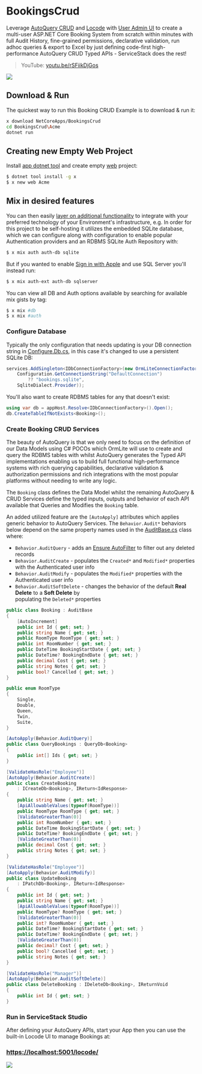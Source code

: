 # BookingsCrud

Leverage [AutoQuery CRUD](https://docs.servicestack.net/autoquery-crud) and [Locode](https://docs.servicestack.net/locode/) with [User Admin UI](https://docs.servicestack.net/admin-ui-users) to create a multi-user ASP.NET Core Booking System from scratch within minutes with full Audit History, fine-grained permissions, declarative validation, run adhoc queries & export to Excel by just defining code-first high-performance AutoQuery CRUD Typed APIs - ServiceStack does the rest!

> YouTube: [youtu.be/rSFiikDjGos](https://youtu.be/rSFiikDjGos)

[![](https://raw.githubusercontent.com/ServiceStack/docs/master/docs/images/studio/bookings-crud-screenshot.png)](https://youtu.be/rSFiikDjGos)

## Download & Run

The quickest way to run this Booking CRUD Example is to download & run it:

```bash
x download NetCoreApps/BookingsCrud
cd BookingsCrud\Acme
dotnet run
```

## Creating new Empty Web Project

Install [app dotnet tool](https://docs.servicestack.net/netcore-windows-desktop) and create empty [web](https://github.com/NetCoreApps/BookingsCrud) project:

```bash
$ dotnet tool install -g x
$ x new web Acme
```

## Mix in desired features

You can then easily [layer on additional functionality](https://docs.servicestack.net/mix-tool) to integrate with your preferred technology of your Environment's infrastructure, e.g. In order for this project to be self-hosting it utilizes the embedded SQLite database, which we can configure along with configuration to enable popular Authentication providers and an RDBMS SQLite Auth Repository with:

```bash
$ x mix auth auth-db sqlite
```

But if you wanted to enable [Sign in with Apple](https://docs.servicestack.net/signin-with-apple) and use SQL Server you'll instead run:

```bash
$ x mix auth-ext auth-db sqlserver
```

You can view all DB and Auth options available by searching for available mix gists by tag:

```bash
$ x mix #db
$ x mix #auth
```

### Configure Database

Typically the only configuration that needs updating is your DB connection string in 
[Configure.Db.cs](https://github.com/NetCoreApps/BookingsCrud/blob/main/Acme/Configure.Db.cs), in this case it's changed to use a persistent SQLite DB:

```csharp
services.AddSingleton<IDbConnectionFactory>(new OrmLiteConnectionFactory(
    Configuration.GetConnectionString("DefaultConnection") 
        ?? "bookings.sqlite",
    SqliteDialect.Provider));
```

You'll also want to create RDBMS tables for any that doesn't exist:

```csharp
using var db = appHost.Resolve<IDbConnectionFactory>().Open();
db.CreateTableIfNotExists<Booking>();
```

### Create Booking CRUD Services

The beauty of AutoQuery is that we only need to focus on the definition of our Data Models using C# POCOs which
OrmLite will use to create and query the RDBMS tables with whilst AutoQuery generates the Typed API implementations enabling us to build full functional high-performance systems with rich querying capabilities, declarative validation & authorization permissions and rich integrations with the most popular platforms without needing to write any logic.

The `Booking` class defines the Data Model whilst the remaining AutoQuery & CRUD Services define the typed inputs, outputs and behavior of each API available that Queries and Modifies the `Booking` table.

An added utilized feature are the `[AutoApply]` attributes which applies generic behavior to AutoQuery Services.
The `Behavior.Audit*` behaviors below depend on the same property names used in the 
[AuditBase.cs](https://github.com/ServiceStack/ServiceStack/blob/master/src/ServiceStack.Interfaces/AuditBase.cs) 
class where:

  - `Behavior.AuditQuery` - adds an [Ensure AutoFilter](https://docs.servicestack.net/autoquery-crud#autofilter) to filter out any deleted records
  - `Behavior.AuditCreate` - populates the `Created*` and `Modified*` properties with the Authenticated user info
  - `Behavior.AuditModify` - populates the `Modified*` properties with the Authenticated user info
  - `Behavior.AuditSoftDelete` - changes the behavior of the default **Real Delete** to a **Soft Delete** by  
   populating the `Deleted*` properties

```csharp
public class Booking : AuditBase
{
    [AutoIncrement]
    public int Id { get; set; }
    public string Name { get; set; }
    public RoomType RoomType { get; set; }
    public int RoomNumber { get; set; }
    public DateTime BookingStartDate { get; set; }
    public DateTime? BookingEndDate { get; set; }
    public decimal Cost { get; set; }
    public string Notes { get; set; }
    public bool? Cancelled { get; set; }
}

public enum RoomType
{
    Single,
    Double,
    Queen,
    Twin,
    Suite,
}

[AutoApply(Behavior.AuditQuery)]
public class QueryBookings : QueryDb<Booking>
{
    public int[] Ids { get; set; }
}

[ValidateHasRole("Employee")]
[AutoApply(Behavior.AuditCreate)]
public class CreateBooking
    : ICreateDb<Booking>, IReturn<IdResponse>
{
    public string Name { get; set; }
    [ApiAllowableValues(typeof(RoomType))]
    public RoomType RoomType { get; set; }
    [ValidateGreaterThan(0)]
    public int RoomNumber { get; set; }
    public DateTime BookingStartDate { get; set; }
    public DateTime? BookingEndDate { get; set; }
    [ValidateGreaterThan(0)]
    public decimal Cost { get; set; }
    public string Notes { get; set; }
}

[ValidateHasRole("Employee")]
[AutoApply(Behavior.AuditModify)]
public class UpdateBooking
    : IPatchDb<Booking>, IReturn<IdResponse>
{
    public int Id { get; set; }
    public string Name { get; set; }
    [ApiAllowableValues(typeof(RoomType))]
    public RoomType? RoomType { get; set; }
    [ValidateGreaterThan(0)]
    public int? RoomNumber { get; set; }
    public DateTime? BookingStartDate { get; set; }
    public DateTime? BookingEndDate { get; set; }
    [ValidateGreaterThan(0)]
    public decimal? Cost { get; set; }
    public bool? Cancelled { get; set; }
    public string Notes { get; set; }
}

[ValidateHasRole("Manager")]
[AutoApply(Behavior.AuditSoftDelete)]
public class DeleteBooking : IDeleteDb<Booking>, IReturnVoid
{
    public int Id { get; set; }
}
```

### Run in ServiceStack Studio

After defining your AutoQuery APIs, start your App then you can use the built-in Locode UI to manage Bookings at:

### [https://localhost:5001/locode/](https://localhost:5001/locode/)

![](https://raw.githubusercontent.com/ServiceStack/docs/master/docs/images/locode/bookings-locode.png)